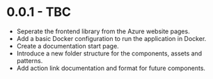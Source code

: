 0.0.1 - TBC
===============
- Seperate the frontend library from the Azure website pages.
- Add a basic Docker configuration to run the application in Docker.
- Create a documentation start page.
- Introduce a new folder structure for the components, assets and patterns.
- Add action link documentation and format for future components.
